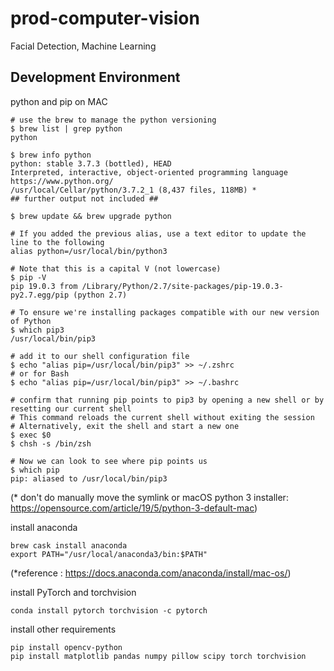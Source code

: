# prod-computer-vision
Facial Detection, Machine Learning

## Development Environment

python and pip on MAC
```
# use the brew to manage the python versioning
$ brew list | grep python
python

$ brew info python
python: stable 3.7.3 (bottled), HEAD
Interpreted, interactive, object-oriented programming language
https://www.python.org/
/usr/local/Cellar/python/3.7.2_1 (8,437 files, 118MB) *
## further output not included ##

$ brew update && brew upgrade python

# If you added the previous alias, use a text editor to update the line to the following
alias python=/usr/local/bin/python3

# Note that this is a capital V (not lowercase)
$ pip -V
pip 19.0.3 from /Library/Python/2.7/site-packages/pip-19.0.3-py2.7.egg/pip (python 2.7)

# To ensure we're installing packages compatible with our new version of Python
$ which pip3
/usr/local/bin/pip3

# add it to our shell configuration file
$ echo "alias pip=/usr/local/bin/pip3" >> ~/.zshrc 
# or for Bash
$ echo "alias pip=/usr/local/bin/pip3" >> ~/.bashrc

# confirm that running pip points to pip3 by opening a new shell or by resetting our current shell
# This command reloads the current shell without exiting the session
# Alternatively, exit the shell and start a new one
$ exec $0
$ chsh -s /bin/zsh

# Now we can look to see where pip points us
$ which pip
pip: aliased to /usr/local/bin/pip3
```
 (* don't do manually move the symlink or macOS python 3 installer: https://opensource.com/article/19/5/python-3-default-mac)
 
install anaconda
```
brew cask install anaconda
export PATH="/usr/local/anaconda3/bin:$PATH"
```
 (*reference : https://docs.anaconda.com/anaconda/install/mac-os/)
 
install PyTorch and torchvision
```
conda install pytorch torchvision -c pytorch
```

install other requirements
```
pip install opencv-python
pip install matplotlib pandas numpy pillow scipy torch torchvision
```
